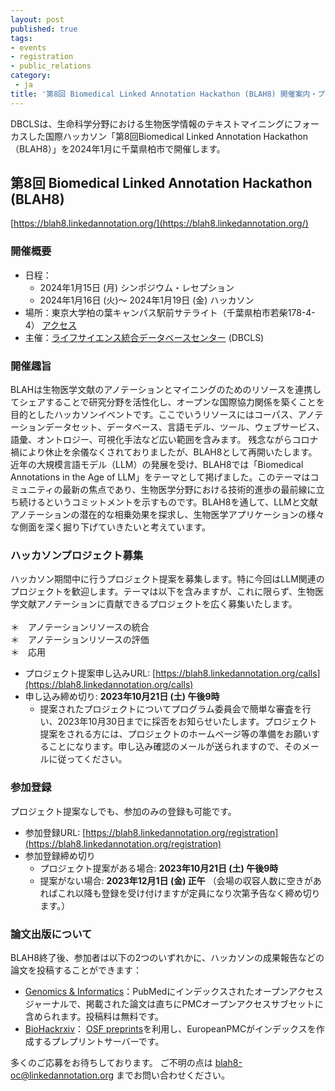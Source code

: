 ```yaml
---
layout: post
published: true
tags:
- events
- registration
- public_relations
category:
 - ja
title: '第8回 Biomedical Linked Annotation Hackathon (BLAH8) 開催案内・プロジェクト提案募集中'
---
```

DBCLSは、生命科学分野における生物医学情報のテキストマイニングにフォーカスした国際ハッカソン「第8回Biomedical Linked Annotation Hackathon（BLAH8）」を2024年1月に千葉県柏市で開催します。
<br />

## 第8回 Biomedical Linked Annotation Hackathon (BLAH8)
[https://blah8.linkedannotation.org/](https://blah8.linkedannotation.org/)  

### 開催概要
*  日程：
	*  2024年1月15日 (月) シンポジウム・レセプション
	*  2024年1月16日 (火)～ 2024年1月19日 (金)  ハッカソン
*  場所：東京大学柏の葉キャンパス駅前サテライト（千葉県柏市若柴178-4-4） [アクセス](https://www.satellite.u-tokyo.ac.jp/accessmap/)
*  主催：[ライフサイエンス統合データベースセンター](https://dbcls.rois.ac.jp/) (DBCLS)

### 開催趣旨
BLAHは生物医学文献のアノテーションとマイニングのためのリソースを連携してシェアすることで研究分野を活性化し、オープンな国際協力関係を築くことを目的としたハッカソンイベントです。ここでいうリソースにはコーパス、アノテーションデータセット、データベース、言語モデル、ツール、ウェブサービス、語彙、オントロジー、可視化手法など広い範囲を含みます。
残念ながらコロナ禍により休止を余儀なくされておりましたが、BLAH8として再開いたします。近年の大規模言語モデル（LLM）の発展を受け、BLAH8では「Biomedical Annotations in the Age of LLM」をテーマとして掲げました。このテーマはコミュニティの最新の焦点であり、生物医学分野における技術的進歩の最前線に立ち続けるというコミットメントを示すものです。BLAH8を通して、LLMと文献アノテーションの潜在的な相乗効果を探求し、生物医学アプリケーションの様々な側面を深く掘り下げていきたいと考えています。


### ハッカソンプロジェクト募集
ハッカソン期間中に行うプロジェクト提案を募集します。特に今回はLLM関連のプロジェクトを歓迎します。テーマは以下を含みますが、これに限らず、生物医学文献アノテーションに貢献できるプロジェクトを広く募集いたします。<br />
<br />
＊　アノテーションリソースの統合<br />
＊　アノテーションリソースの評価<br />
＊　応用<br />
  *  プロジェクト提案申し込みURL: [https://blah8.linkedannotation.org/calls](https://blah8.linkedannotation.org/calls)
  *  申し込み締め切り: __2023年10月21日 (土) 午後9時__
     *  提案されたプロジェクトについてプログラム委員会で簡単な審査を行い、2023年10月30日までに採否をお知らせいたします。プロジェクト提案をされる方には、プロジェクトのホームページ等の準備をお願いすることになります。申し込み確認のメールが送られますので、そのメールに従ってください。

### 参加登録
プロジェクト提案なしでも、参加のみの登録も可能です。
*  参加登録URL: [https://blah8.linkedannotation.org/registration](https://blah8.linkedannotation.org/registration)
*  参加登録締め切り
   *  プロジェクト提案がある場合: __2023年10月21日 (土) 午後9時__
   *  提案がない場合: __2023年12月1日 (金) 正午__ （会場の収容人数に空きがあればこれ以降も登録を受け付けますが定員になり次第予告なく締め切ります。）

### 論文出版について
BLAH8終了後、参加者は以下の2つのいずれかに、ハッカソンの成果報告などの論文を投稿することができます：
*  [Genomics & Informatics](https://genominfo.org/)：PubMedにインデックスされたオープンアクセスジャーナルで、掲載された論文は直ちにPMCオープンアクセスサブセットに含められます。投稿料は無料です。
*  [BioHackrxiv](https://biohackrxiv.org/)： [OSF preprints](https://osf.io/preprints/)を利用し、EuropeanPMCがインデックスを作成するプレプリントサーバーです。


多くのご応募をお待ちしております。
ご不明の点は blah8-oc@linkedannotation.org までお問い合わせください。
